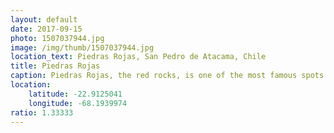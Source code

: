 ```yaml
---
layout: default
date: 2017-09-15
photo: 1507037944.jpg
image: /img/thumb/1507037944.jpg
location_text: Piedras Rojas, San Pedro de Atacama, Chile
title: Piedras Rojas
caption: Piedras Rojas, the red rocks, is one of the most famous spots in the region of Atacama. But once again it is as beautiful as it is freezing up there! I'm so done with those cold temperatures! Can't wait to get back to the beach.
location:
    latitude: -22.9125041
    longitude: -68.1939974
ratio: 1.33333
---
```

